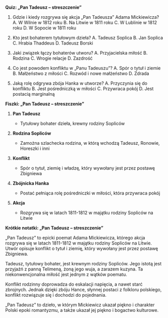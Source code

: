  **Quiz: „Pan Tadeusz – streszczenie”**

1. Gdzie i kiedy rozgrywa się akcja „Pan Tadeusza” Adama Mickiewicza?
   A. W Wilnie w 1812 roku
   B. Na Litwie w 1811 roku
   C. W Lublinie w 1812 roku
   D. W Sopocie w 1811 roku

2. Kto jest bohaterem tytułowym dzieła?
   A. Tadeusz Soplica
   B. Jan Soplica
   C. Hrabia Thaddeus
   D. Tadeusz Borski

3. Jaki związek łączy bohaterów utworu?
   A. Przyjacielska miłość
   B. Rodzina
   C. Wrogie relacje
   D. Zazdrość

4. Co jest powodem konfliktu w „Panu Tadeuszu”?
   A. Spór o tytuł i ziemie
   B. Małżeństwo z miłości
   C. Rozwód i nowe małżeństwo
   D. Zdrada

5. Jaką rolę odgrywa zbója Hanka w utworze?
   A. Przyczynia się do konfliktu
   B. Jest pośredniczką w miłości
   C. Przywraca pokój
   D. Jest postacią marginalną

**Fiszki: „Pan Tadeusz – streszczenie”**

1. **Pan Tadeusz**
   * Tytułowy bohater dzieła, krewny rodziny Sopliców
   
2. **Rodzina Sopliców**
   * Zamożna szlachecka rodzina, w którą wchodzą Tadeusz, Ronowie, Horeszki i inni
   
3. **Konflikt**
   * Spór o tytuł, ziemię i władzę, który wywołany jest przez postawę Zbigniewa
   
4. **Zbójnicka Hanka**
   * Postać pełniąca rolę pośredniczki w miłości, która przywraca pokój
   
5. **Akcja**
   * Rozgrywa się w latach 1811-1812 w majątku rodziny Sopliców na Litwie

**Krótkie notatki: „Pan Tadeusz – streszczenie”**

„Pan Tadeusz” to epicki poemat Adama Mickiewicza, którego akcja rozgrywa się w latach 1811-1812 w majątku rodziny Sopliców na Litwie. Utwór opisuje konflikt o tytuł i ziemię, który wywołany jest przez postawę Zbigniewa.

Tadeusz, tytułowy bohater, jest krewnym rodziny Sopliców. Jego istotą jest przyjaźń z panną Telimeną, żoną jego wuja, a zarazem kuzyna. Ta niekonwencjonalna miłość jest jednym z wątków poematu.

Konflikt rodzinny doprowadza do eskalacji napięcia, a nawet starć zbrojnych. Jednak dzięki zbóju Hance, słynnej postaci z folkloru polskiego, konflikt rozwiązuje się i dochodzi do pojednania.

„Pan Tadeusz” to dzieło, w którym Mickiewicz ukazał piękno i charakter Polski epoki romantyzmu, a także ukazał jej piękno i bogactwo kulturowe.